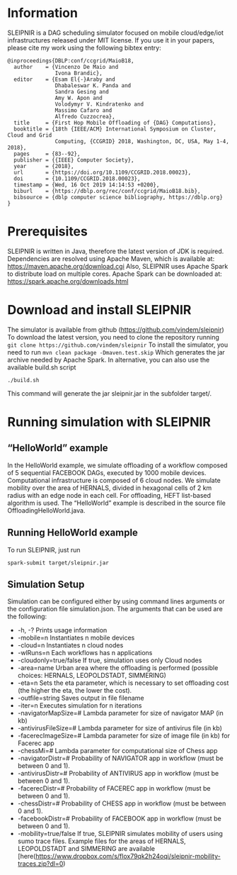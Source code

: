 # Information #
SLEIPNIR is a DAG scheduling simulator focused on mobile cloud/edge/iot infrastructures released under MIT license. If you use it in your papers, please cite my work using the following bibtex entry:

```
@inproceedings{DBLP:conf/ccgrid/MaioB18,
  author    = {Vincenzo De Maio and
               Ivona Brandic},
  editor    = {Esam El{-}Araby and
               Dhabaleswar K. Panda and
               Sandra Gesing and
               Amy W. Apon and
               Volodymyr V. Kindratenko and
               Massimo Cafaro and
               Alfredo Cuzzocrea},
  title     = {First Hop Mobile Offloading of {DAG} Computations},
  booktitle = {18th {IEEE/ACM} International Symposium on Cluster, Cloud and Grid
               Computing, {CCGRID} 2018, Washington, DC, USA, May 1-4, 2018},
  pages     = {83--92},
  publisher = {{IEEE} Computer Society},
  year      = {2018},
  url       = {https://doi.org/10.1109/CCGRID.2018.00023},
  doi       = {10.1109/CCGRID.2018.00023},
  timestamp = {Wed, 16 Oct 2019 14:14:53 +0200},
  biburl    = {https://dblp.org/rec/conf/ccgrid/MaioB18.bib},
  bibsource = {dblp computer science bibliography, https://dblp.org}
}
```

# Prerequisites #
SLEIPNIR is written in Java, therefore the latest version of JDK is required. 
Dependencies are resolved using Apache Maven, which is available at: https://maven.apache.org/download.cgi
Also, SLEIPNIR uses Apache Spark to distribute load on multiple cores.  Apache Spark can be downloaded at: https://spark.apache.org/downloads.html

# Download and install SLEIPNIR #
The simulator is available from github (https://github.com/vindem/sleipnir)
To download the latest version, you need to clone the repository running 
`git clone https://github.com/vindem/sleipnir`
To install the simulator, you need to run
`mvn clean package -Dmaven.test.skip`
Which generates the jar archive needed by Apache Spark. In alternative, you can also use the available build.sh script

`./build.sh`

This command will generate the jar sleipnir.jar in the subfolder target/.

# Running simulation with SLEIPNIR #
## “HelloWorld” example ##
In the HelloWorld example, we simulate offloading of a workflow composed of 5 sequential FACEBOOK DAGs, executed by 1000 mobile devices. Computational infrastructure is composed of 6 cloud nodes. We simulate mobility over the area of HERNALS, divided in hexagonal cells of 2 km radius with an edge node in each cell. For offloading, HEFT list-based algorithm is used. The “HelloWorld” example is described in the source file OffloadingHelloWorld.java.

## Running HelloWorld example ##
To run SLEIPNIR, just run

`spark-submit target/sleipnir.jar`

## Simulation Setup ##
Simulation can be configured either by using command lines arguments or the configuration file simulation.json. The arguments that can be used are the following:


* -h, -? Prints usage information
* -mobile=n Instantiates n mobile devices
* -cloud=n Instantiates n cloud nodes
* -wlRuns=n Each workflows has n applications
* -cloudonly=true/false If true, simulation uses only Cloud nodes
* -area=name Urban area where the offloading is performed (possible choices: HERNALS, LEOPOLDSTADT, SIMMERING)
* -eta=n Sets the eta parameter, which is necessary to set offloading cost (the higher the eta, the lower the cost).
* -outfile=string Saves output in file filename
* -iter=n Executes simulation for n iterations
* -navigatorMapSize=# Lambda parameter for size of navigator MAP (in kb)
* -antivirusFileSize=# Lambda parameter for size of antivirus file (in kb)
* -facerecImageSize=# Lambda parameter for size of image file (in kb) for Facerec app
* -chessMi=# Lambda parameter for computational size of Chess app 
* -navigatorDistr=# Probability of NAVIGATOR app in workflow (must be between 0 and 1).
* -antivirusDistr=# Probability of ANTIVIRUS app in workflow (must be between 0 and 1).
* -facerecDistr=# Probability of FACEREC app in workflow (must be between 0 and 1).
* -chessDistr=# Probability of CHESS app in workflow (must be between 0 and 1).
* -facebookDistr=# Probability of FACEBOOK app in workflow (must be between 0 and 1).
* -mobility=true/false If true, SLEIPNIR simulates mobility of users using sumo trace files. Example files for the areas of HERNALS, LEOPOLDSTADT and SIMMERING are available [here(https://www.dropbox.com/s/flox79qk2h24oqi/sleipnir-mobility-traces.zip?dl=0)


